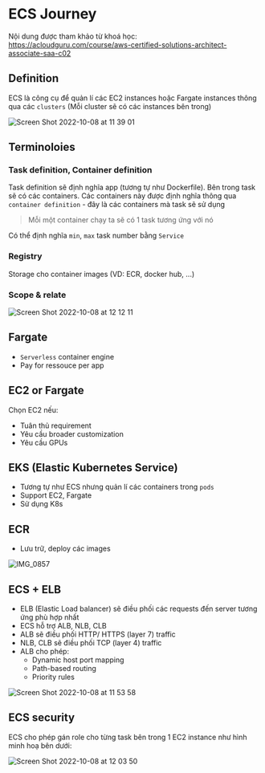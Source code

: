 # ECS Journey

Nội dung được tham khảo từ khoá học: <https://acloudguru.com/course/aws-certified-solutions-architect-associate-saa-c02>

## Definition

ECS là công cụ để quản lí các EC2 instances hoặc Fargate instances thông qua các `clusters` (Mỗi cluster sẽ có các instances bên trong)

![Screen Shot 2022-10-08 at 11 39 01](https://user-images.githubusercontent.com/15076665/194683998-ac9e2b42-6317-4570-822f-728ff031be35.png)

## Terminoloies

### Task definition, Container definition

Task definition sẽ định nghĩa app (tương tự như Dockerfile). Bên trong task sẽ có các containers. Các containers này được định nghĩa thông qua `container definition` - đây là các containers mà task sẽ sử dụng

> Mỗi một container chạy ta sẽ có 1 task tương ứng với nó

Có thể định nghĩa `min`, `max` task number bằng `Service`

### Registry

Storage cho container images (VD: ECR, docker hub, ...)

### Scope & relate

![Screen Shot 2022-10-08 at 12 12 11](https://user-images.githubusercontent.com/15076665/194685283-1630a3d2-1b8b-425c-a170-871b035e925c.png)

## Fargate

- `Serverless` container engine
- Pay for ressouce per app

## EC2 or Fargate

Chọn EC2 nếu:

- Tuân thủ requirement
- Yêu cầu broader customization
- Yêu cầu GPUs

## EKS (Elastic Kubernetes Service)

- Tương tự như ECS nhưng quản lí các containers trong `pods`
- Support EC2, Fargate
- Sử dụng K8s

## ECR

- Lưu trữ, deploy các images

![IMG_0857](https://user-images.githubusercontent.com/15076665/194686312-9282b6f1-3132-425a-971f-2c12e68642a1.jpg)

## ECS + ELB

- ELB (Elastic Load balancer) sẽ điều phối các requests đến server tương ứng phù hợp nhất
- ECS hỗ trợ ALB, NLB, CLB
- ALB sẽ điều phối HTTP/ HTTPS (layer 7) traffic
- NLB, CLB sẽ điều phối TCP (layer 4) traffic
- ALB cho phép:
  - Dynamic host port mapping
  - Path-based routing
  - Priority rules

![Screen Shot 2022-10-08 at 11 53 58](https://user-images.githubusercontent.com/15076665/194684706-d8879cb3-7fce-4cc6-a250-f4181c8e0787.png)

## ECS security

ECS cho phép gán role cho từng task bên trong 1 EC2 instance như hình minh hoạ bên dưới:

![Screen Shot 2022-10-08 at 12 03 50](https://user-images.githubusercontent.com/15076665/194685136-06f87313-551a-4373-abf7-66c8d17485c7.png)
